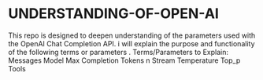 # UNDERSTANDING-OF-OPEN-AI
 This repo is designed to deepen  understanding of the parameters used with the OpenAI Chat Completion API. i will explain the purpose and functionality of the following terms or parameters .  Terms/Parameters to Explain:      Messages     Model       Max Completion Tokens     n     Stream     Temperature     Top_p     Tools
